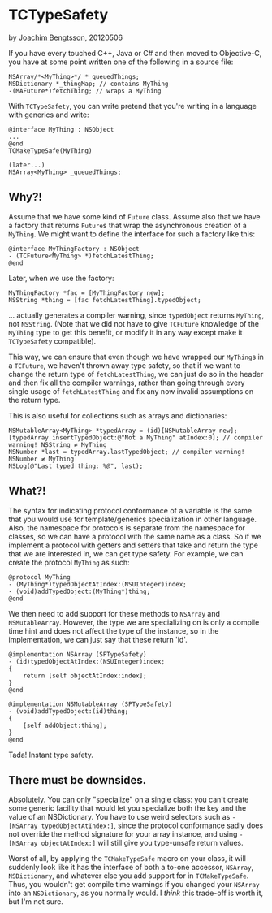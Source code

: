 TCTypeSafety
============
by [Joachim Bengtsson](mailto:joachimb@gmail.com), 20120506

If you have every touched C++, Java or C# and then moved to Objective-C, you have at some point written one of the following in a source file:

<pre><code>NSArray/*&lt;MyThing&gt;*/ *_queuedThings;
NSDictionary *_thingMap; // contains MyThing
-(MAFuture*)fetchThing; // wraps a MyThing
</code></pre>

With <code>TCTypeSafety</code>, you can write pretend that you're writing in a language with generics and write:

<pre><code>@interface MyThing : NSObject
...
@end
TCMakeTypeSafe(MyThing)

(later...)
NSArray&lt;MyThing&gt; _queuedThings;</code></pre>

Why?!
------

Assume that we have some kind of <code>Future</code> class. Assume also that we have a factory that returns <code>Future</code>s that wrap the asynchronous creation of a <code>MyThing</code>. We might want to define the interface for such a factory like this:

<pre><code>@interface MyThingFactory : NSObject
- (TCFuture&lt;MyThing&gt; *)fetchLatestThing;
@end
</code></pre>

Later, when we use the factory:
<pre><code>MyThingFactory *fac = [MyThingFactory new];
NSString *thing = [fac fetchLatestThing].typedObject;
</code></pre>

... actually generates a compiler warning, since <code>typedObject</code> returns <code>MyThing</code>, not <code>NSString</code>. (Note that we did not have to give <code>TCFuture</code> knowledge of the <code>MyThing</code> type to get this benefit, or modify it in any way except make it <code>TCTypeSafety</code> compatible).

This way, we can ensure that even though we have wrapped our <code>MyThing</code>s in a <code>TCFuture</code>, we haven't thrown away type safety, so that if we want to change the return type of <code>fetchLatestThing</code>, we can just do so in the header and then fix all the compiler warnings, rather than going through every single usage of <code>fetchLatestThing</code> and fix any now invalid assumptions on the return type.

This is also useful for collections such as arrays and dictionaries:

<pre><code>NSMutableArray&lt;MyThing&gt; *typedArray = (id)[NSMutableArray new];
[typedArray insertTypedObject:@"Not a MyThing" atIndex:0]; // compiler warning! NSString ≠ MyThing
NSNumber *last = typedArray.lastTypedObject; // compiler warning! NSNumber ≠ MyThing
NSLog(@"Last typed thing: %@", last);
</code></pre>


What?!
--------

The syntax for indicating protocol conformance of a variable is the same that you would use for template/generics specialization in other language. Also, the namespace for protocols is separate from the namespace for classes, so we can have a protocol with the same name as a class. So if we implement a protocol with getters and setters that take and return the type that we are interested in, we can get type safety. For example, we can create the protocol <code>MyThing</code> as such:

<pre><code>@protocol MyThing
- (MyThing*)typedObjectAtIndex:(NSUInteger)index;
- (void)addTypedObject:(MyThing*)thing;
@end</code></pre>

We then need to add support for these methods to <code>NSArray</code> and <code>NSMutableArray</code>. However, the type we are specializing on is only a compile time hint and does not affect the type of the instance, so in the implementation, we can just say that these return 'id'.

<pre><code>@implementation NSArray (SPTypeSafety)
- (id)typedObjectAtIndex:(NSUInteger)index;
{
    return [self objectAtIndex:index];
}
@end

@implementation NSMutableArray (SPTypeSafety)
- (void)addTypedObject:(id)thing;
{
    [self addObject:thing];
}
@end</code></pre>

Tada! Instant type safety.

There must be downsides.
------------------------

Absolutely. You can only "specialize" on a single class: you can't create some generic facility that would let you specialize both the key and the value of an NSDictionary. You have to use weird selectors such as <code>-[NSArray typedObjectAtIndex:]</code>, since the protocol conformance sadly does not override the method signature for your array instance, and using <code>-[NSArray objectAtIndex:]</code> will still give you type-unsafe return values.

Worst of all, by applying the <code>TCMakeTypeSafe</code> macro on your class, it will suddenly look like it has the interface of both a to-one accessor, <code>NSArray</code>, <code>NSDictionary</code>, and whatever else you add support for in <code>TCMakeTypeSafe</code>. Thus, you wouldn't get compile time warnings if you changed your <code>NSArray</code> into an <code>NSDictionary</code>, as you normally would. I _think_ this trade-off is worth it, but I'm not sure.